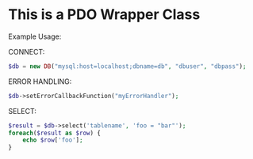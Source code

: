 # This is a PDO Wrapper Class

Example Usage:

CONNECT:
```php
$db = new DB("mysql:host=localhost;dbname=db", "dbuser", "dbpass");
```
ERROR HANDLING:
```php
$db->setErrorCallbackFunction("myErrorHandler");
```
SELECT:
```php
$result = $db->select('tablename', 'foo = "bar"');
foreach($result as $row) {
    echo $row['foo'];
}
```

